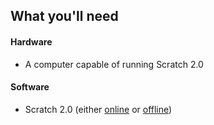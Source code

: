 ## What you'll need

#### Hardware

+ A computer capable of running Scratch 2.0

#### Software

+ Scratch 2.0 (either [online](https://scratch.mit.edu/projects/editor/) or [offline](https://scratch.mit.edu/scratch2download/))
